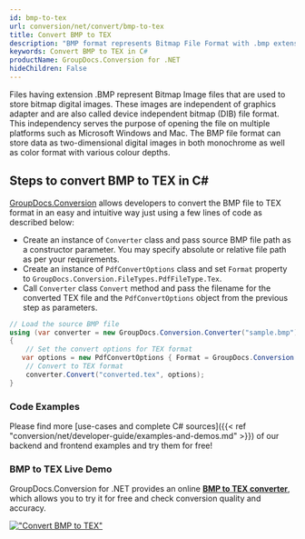 ```yaml
---
id: bmp-to-tex
url: conversion/net/convert/bmp-to-tex
title: Convert BMP to TEX
description: "BMP format represents Bitmap File Format with .bmp extension. Learn how to convert BMP to TEX file programmatically in C# language using GroupDocs.Conversion for .NET library."
keywords: Convert BMP to TEX in C#
productName: GroupDocs.Conversion for .NET
hideChildren: False
---
```


Files having extension .BMP represent Bitmap Image files that are used to store bitmap digital images. These images are independent of graphics adapter and are also called device independent bitmap (DIB) file format. This independency serves the purpose of opening the file on multiple platforms such as Microsoft Windows and Mac. The BMP file format can store data as two-dimensional digital images  in both monochrome as well as color format with various colour depths.

## Steps to convert BMP to TEX in C#

[GroupDocs.Conversion](https://products.groupdocs.com/conversion/net) allows developers to convert the BMP file to TEX format in an easy and intuitive way just using a few lines of code as described below:

* Create an instance of `Converter` class and pass source BMP file path as a constructor parameter. You may specify absolute or relative file path as per your requirements. 
* Create an instance of `PdfConvertOptions` class and set `Format` property to `GroupDocs.Conversion.FileTypes.PdfFileType.Tex`.
* Call `Converter` class `Convert` method and pass the filename for the converted TEX file and the `PdfConvertOptions` object from the previous step as parameters.

```csharp
// Load the source BMP file
using (var converter = new GroupDocs.Conversion.Converter("sample.bmp"))
{
    // Set the convert options for TEX format
   var options = new PdfConvertOptions { Format = GroupDocs.Conversion.FileTypes.PdfFileType.Tex };
    // Convert to TEX format
    converter.Convert("converted.tex", options);
}
```

### Code Examples

Please find more [use-cases and complete C# sources]({{< ref "conversion/net/developer-guide/examples-and-demos.md" >}}) of our backend and frontend examples and try them for free!

### BMP to TEX Live Demo

GroupDocs.Conversion for .NET provides an online [**BMP to TEX converter**](https://products.groupdocs.app/conversion/bmp-to-tex), which allows you to try it for free and check conversion quality and accuracy.

[!["Convert BMP to TEX"](conversion/net/images/convert-to-tex/convert-bmp-to-tex.png)](https://products.groupdocs.app/conversion/bmp-to-tex)